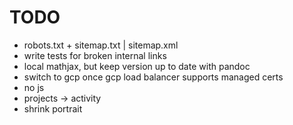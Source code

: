 # TODO

* robots.txt + sitemap.txt | sitemap.xml
* write tests for broken internal links
* local mathjax, but keep version up to date with pandoc
* switch to gcp once gcp load balancer supports managed certs
* no js
* projects -> activity
* shrink portrait
